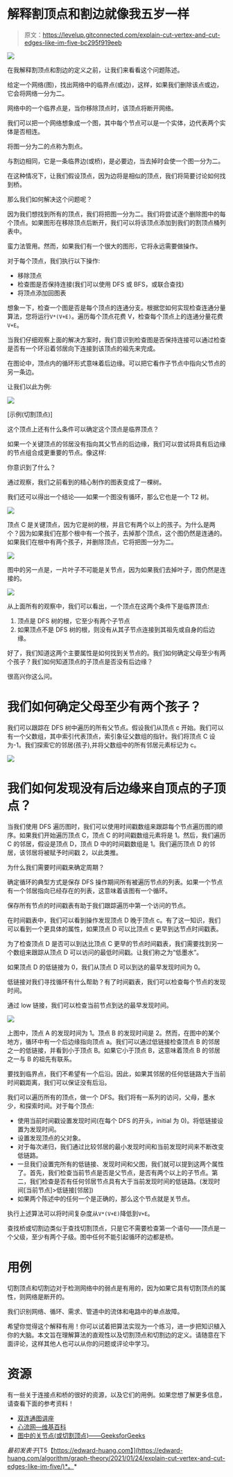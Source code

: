 # 解释割顶点和割边就像我五岁一样

> 原文：<https://levelup.gitconnected.com/explain-cut-vertex-and-cut-edges-like-im-five-bc295f919eeb>

![](img/591201f1dbdbaf909cc92094856856a0.png)

在我解释割顶点和割边的定义之前，让我们来看看这个问题陈述。

给定一个网络(图)，找出网络中的临界点(或边)，这样，如果我们删除该点或边，它会将网络一分为二。

网络中的一个临界点是，当你移除顶点时，该顶点将断开网络。

我们可以把一个网络想象成一个图，其中每个节点可以是一个实体，边代表两个实体是否相连。

将图一分为二的点称为割点。

与割边相同，它是一条临界边(或桥)，是必要边，当去掉时会使一个图一分为二。

在这种情况下，让我们假设顶点，因为边将是相似的顶点，我们将简要讨论如何找到桥。

那么我们如何解决这个问题呢？

因为我们想找到所有的顶点，我们将把图一分为二。我们将尝试逐个删除图中的每个顶点。如果图形在移除顶点后断开，我们可以将该顶点添加到我们的割顶点桶列表中。

蛮力法管用。然而，如果我们有一个很大的图形，它将永远需要做操作。

对于每个顶点，我们执行以下操作:

*   移除顶点
*   检查图是否保持连接(我们可以使用 DFS 或 BFS，或联合查找)
*   将顶点添加回图表

想象一下，检查一个图是否是每个顶点的连通分支。根据您如何实现检查连通分量算法，您将运行`V*(V+E)`。遍历每个顶点花费 V，检查每个顶点上的连通分量花费`V+E`。

当我们仔细观察上面的解决方案时，我们意识到检查图是否保持连接可以通过检查是否有一个环沿着邻居向下连接到该顶点的祖先来完成。

在图论中，顶点内的循环形式意味着后边缘。可以把它看作子节点中指向父节点的另一条边。

让我们以此为例:

![](img/fb6761bd05f886eea5eb9caa51db825d.png)

[示例(切割顶点)]

这个顶点上还有什么条件可以确定这个顶点是临界顶点？

如果一个关键顶点的邻居没有指向其父节点的后边缘，我们可以尝试将具有后边缘的节点组合成更重要的节点。像这样:

你意识到了什么？

通过观察，我们之前看到的精心制作的图表变成了一棵树。

我们还可以得出一个结论——如果一个图没有循环，那么它也是一个 T2 树。

![](img/f32eb3b812b1598ce93d9b858cc7f6d7.png)

顶点 C 是关键顶点，因为它是树的根，并且它有两个以上的孩子。为什么是两个？因为如果我们在那个根中有一个孩子，去掉那个顶点，这个图仍然是连通的。如果我们在根中有两个孩子，并删除顶点，它将把图一分为二。

![](img/20ade51915019559e964d77c22a44a55.png)

图中的另一点是，一片叶子不可能是关节点，因为如果我们去掉叶子，图仍然是连接的。

![](img/f4b360d8d5b19df75e03d9c0fa6fab39.png)

从上面所有的观察中，我们可以看出，一个顶点在这两个条件下是临界顶点:

1.  顶点是 DFS 树的根，它至少有两个子节点
2.  如果顶点不是 DFS 树的根，则没有从其子节点连接到其祖先或自身的后边缘。

好了，我们知道这两个主要属性是如何找到关节点的。我们如何确定父母至少有两个孩子？我们如何知道顶点的子顶点是否没有后边缘？

很高兴你这么问。

# 我们如何确定父母至少有两个孩子？

我们可以跟踪在 DFS 树中遍历的所有父节点。假设我们从顶点 c 开始。我们可以有一个父数组，其中索引代表顶点，索引象征父数组的指针。我们将顶点 C 设为-1。我们探索它的邻居(孩子),并将父数组中的所有邻居元素标记为 c。

![](img/0679ee4556e4cdc6b4d6d3ff90d7c96c.png)

# 我们如何发现没有后边缘来自顶点的子顶点？

当我们使用 DFS 遍历图时，我们可以使用时间戳数组来跟踪每个节点遍历图的顺序。如果我们开始遍历顶点 C，顶点 C 的时间戳数组元素将是 1。然后，我们遍历 C 的邻居，假设是顶点 D，顶点 D 中的时间戳数组是 1。我们遍历顶点 D 的邻居，该邻居将被赋予时间戳 2，以此类推。

为什么我们需要时间戳来确定周期？

确定循环的典型方式是保存 DFS 操作期间所有被遍历节点的列表。如果一个节点有一个邻居指向已经存在的列表，这意味着该图有一个循环。

保存所有节点的时间戳表有助于我们跟踪遍历中第一个访问的节点。

在时间戳表中，我们可以看到操作发现顶点 D 晚于顶点 c。有了这一知识，我们可以看到一个更具体的属性，如果顶点 D 可以比顶点 c 更早到达节点时间戳表。

为了检查顶点 D 是否可以到达比顶点 C 更早的节点时间戳表，我们需要找到另一个数组来跟踪从顶点 D 可以访问的最低时间戳。让我们称之为“低墨水”。

如果顶点 D 的低链接为 0，我们从顶点 D 可以到达的最早发现时间为 0。

低链接对我们寻找循环有什么帮助？有了时间戳表，我们可以检查每个节点的发现时间。

通过 low 链接，我们可以检查当前节点到达的最早发现时间。

![](img/83862e670a3dba931834a8fe0394af16.png)

上图中，顶点 A 的发现时间为 1。顶点 B 的发现时间是 2。然而，在图中的某个地方，循环中有一个后边缘指向顶点 a。我们可以通过低链接检查顶点 B 的邻居之一的低链接，并看到小于顶点 B。如果它小于顶点 B，这意味着顶点 B 的邻居之一与 B 的祖先有联系。

要找到临界点，我们不希望有一个后沿。因此，如果其邻居的任何低链路大于当前时间戳距离，我们可以保证没有后沿。

我们可以遍历所有的顶点，做一个 DFS。我们将有一系列的访问，父母，墨水少，和探索时间。对于每个顶点:

*   使用当前时间戳设置发现时间(在每个 DFS 的开头，initial 为 0)。将低链接设置为发现时间。
*   设置发现顶点的父对象。
*   对于每次递归，我们通过比较邻居的最小发现时间和当前发现时间来不断改变低链路。
*   一旦我们设置完所有的低链接、发现时间和父图，我们就可以提到这两个属性了。首先，我们检查当前节点是否是父节点，是否有两个以上的子节点。第二，我们检查是否有任何邻居节点具有大于当前发现时间的低链路。(发现时间[当前节点]>低链接[邻居])
*   如果两个陈述中的任何一个是正确的，那么这个节点就是关节点。

执行上述算法可以将时间复杂度从`V*(V+E)`降低到`V+E`。

查找桥或切割边类似于查找切割顶点，只是它不需要检查第一个语句——顶点是一个父级，至少有两个子级。图中任何不能引起循环的边都是桥。

# 用例

切割顶点和切割边对于检测网络中的弱点是有用的，因为如果它具有切割顶点的属性，则网络是断开的。

我们识别网络、循环、需求、管道中的流体和电路中的单点故障。

希望你觉得这个解释有用！你可以试着把算法实现为一个练习，进一步把知识植入你的大脑。本文旨在理解算法的直观性以及切割顶点和切割边的定义。请随意在下面评论，这样其他人也可以从你的问题或评论中学习。

# 资源

有一些关于连接点和桥的很好的资源，以及它们的用例。如果您想了解更多信息，请查看下面的参考资料！

*   [双连通图讲座](https://web.iitd.ac.in/~bspanda/biconnectedMTL776.pdf)
*   [心流网—维基百科](https://en.wikipedia.org/wiki/Flow_network)
*   [图中的关节点(或切割顶点)——GeeksforGeeks](https://www.geeksforgeeks.org/articulation-points-or-cut-vertices-in-a-graph/)

*最初发表于*[T5【https://edward-huang.com】](https://edward-huang.com/algorithm/graph-theory/2021/01/24/explain-cut-vertex-and-cut-edges-like-im-five/)*。*